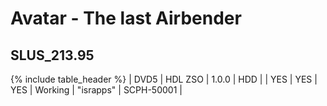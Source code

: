 # Avatar - The last Airbender
## __SLUS_213.95__

{% include table_header %}
| DVD5 | HDL ZSO | 1.0.0 | HDD |  | YES | YES | YES | Working | "israpps" | SCPH-50001 |  
